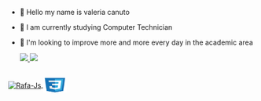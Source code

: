 - 👋 Hello my name is valeria canuto
- 🌱 I am currently studying Computer Technician
- 💞️ I'm looking to improve more and more every day in the academic area

  <div>
    <a href="https://github.com/davaleriacanuto">
      <img height="180em" src="https://github-readme-stats.vercel.app/api?username=valeriacanuto&show_icons=false&theme=dracula&include_all_commits=true&count_private=true"/>
      <img height="180" src="https://github-readme-stats.vercel.app/api/top-langs/?username=valeriacanuto&layout-compact&langs_count-16&theme-dracula"/>
  </div>

<div style="display: inline_block"><br> 
  <img align="center" alt="Rafa-Js" height="30" width="40" src="https://raw.githubusercontent.com/devicons/devicon/master/icons/javascript/javascript-plain.svg>
  <img align="center" alt-"Rafa-HTML" height="30" width="40" src="https://raw.githubusercontent.com/devicons/devicon/master/icons/html5/html5-original.svg">
  <img align="center" alt="Rafa-CSS" height="30" width="48" src="https://raw.githubusercontent.com/devicons/devicon/master/icons/css3/css3-original.svg">
   </div>
  
  
